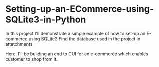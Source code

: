 # Setting-up-an-ECommerce-using-SQLite3-in-Python

In this project I'll demonstrate a simple example of how to set-up an E-commerce using SQLite3
Find the database used in the project in attatchments 

Here, I'll be building an end to GUI for an e-commerce which enables customer to shop from it.
